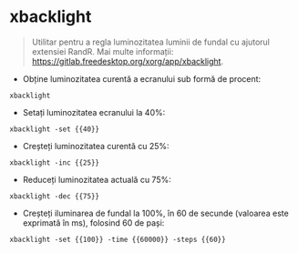 # xbacklight

> Utilitar pentru a regla luminozitatea luminii de fundal cu ajutorul extensiei RandR.
> Mai multe informații: <https://gitlab.freedesktop.org/xorg/app/xbacklight>.

- Obține luminozitatea curentă a ecranului sub formă de procent:

`xbacklight`

- Setați luminozitatea ecranului la 40%:

`xbacklight -set {{40}}`

- Creșteți luminozitatea curentă cu 25%:

`xbacklight -inc {{25}}`

- Reduceți luminozitatea actuală cu 75%:

`xbacklight -dec {{75}}`

- Creșteți iluminarea de fundal la 100%, în 60 de secunde (valoarea este exprimată în ms), folosind 60 de pași:

`xbacklight -set {{100}} -time {{60000}} -steps {{60}}`
